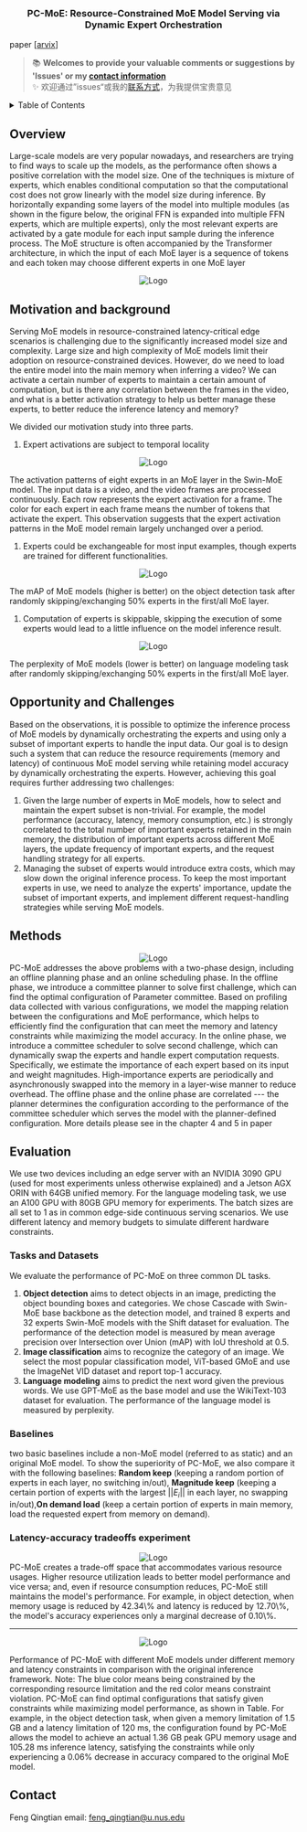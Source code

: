 
<!-- PROJECT LOGO -->
<br />
<div align="center">
<h3 align="center">PC-MoE: Resource-Constrained MoE Model Serving via Dynamic Expert Orchestration</h3>
  <p align="center">
  </p>
</div>

<!-- <video src="project_video.mp4" width="800px" height="600px" controls="controls"></video> -->
paper [[arvix](https://arxiv.org/abs/2308.15030)]
> 📚 **Welcomes to provide your valuable comments or suggestions by 'Issues' or my [contact information](#contact)**    
> ✨ 欢迎通过”issues“或我的[联系方式](#contact)，为我提供宝贵意见   

<!-- TABLE OF CONTENTS -->
<details>
  <summary>Table of Contents</summary>
  <ol>
    <li>
      <a href="#overview">Overview</a>
    </li>
    <li>
      <a href="#motivation-and-background">Motivation and background</a>
    </li>
    <li><a href="#opportunity-and-challenges">Opportunity and Challenges</a>
    <li><a href="#methods">Methods</a>
    <li><a href="#evaluation">Evaluation</a>
    <ul>
        <li><a href="#tasks-and-datasets">Tasks and Datasets</a></li>
        <li><a href="#baselines">Baselines</a></li>
        <li><a href="#latency-accuracy-tradeoffs-experiment">Latency-accuracy tradeoffs experiment</a></li>
      </ul>
    </li>
    <li><a href="#contact">Contact</a></li>
  </ol>
</details>

## Overview
Large-scale models are very popular nowadays, and researchers are trying to find ways to scale up the models, as the performance often shows a positive correlation with the model size. One of the techniques is mixture of experts, which enables conditional computation so that the computational cost does not grow linearly with the model size during inference. By horizontally expanding some layers of the model into multiple modules (as shown in the figure below, the original FFN is expanded into multiple FFN experts, which are multiple experts), only the most relevant experts are activated by a gate module for each input sample during the inference process.
The MoE structure is often accompanied by the Transformer architecture, in which the input of each MoE layer is a sequence of tokens and each token may choose different experts in one MoE layer
<div align="center">
<img src="image/PC-MOE_readme/1692863659911.png" alt="Logo">
</div>


## Motivation and background
Serving MoE models in resource-constrained latency-critical edge scenarios is challenging due to the significantly increased model size and complexity.
Large size and high complexity of MoE models limit their adoption on resource-constrained devices. However, do we need to load the entire model into the main memory when inferring a video? We can activate a certain number of experts to maintain a certain amount of computation, but is there any correlation between the frames in the video, and what is a better activation strategy to help us better manage these experts, to better reduce the inference latency and memory?

We divided our motivation study into three parts.
1. Expert activations are subject to temporal locality
<div align="center">
<img src="image/PC-MOE_readme/1692864129239.png" alt="Logo">
</div>

The activation patterns of eight experts in an MoE layer in the Swin-MoE model. The input data is a video, and the video frames are processed continuously. Each row represents the expert activation for a frame. The color for each expert in each frame means the number of tokens that activate the expert.
This observation suggests that the expert activation patterns in the MoE model remain largely unchanged over a period.

1. Experts could be exchangeable for most input examples, though experts are trained for different functionalities.

<div align="center">
<img src="image/PC-MOE_readme/1692864836096.png" alt="Logo">
</div>

The mAP of MoE models (higher is better) on the object detection task after randomly skipping/exchanging 50% experts in the first/all MoE layer.

1. Computation of experts is skippable, skipping the execution of some experts would lead to a little influence on the model inference result.
<div align="center">
<img src="image/PC-MOE_readme/1692864854950.png" alt="Logo">
</div>

The perplexity of MoE models (lower is better) on language modeling task after randomly skipping/exchanging 50% experts in the first/all MoE layer.

## Opportunity and Challenges
Based on the observations, it is possible to optimize the inference process of MoE models by dynamically orchestrating the experts and using only a subset of important experts to handle the input data.
Our goal is to design such a system that can reduce the resource requirements (memory and latency) of continuous MoE model serving while retaining model accuracy by dynamically orchestrating the experts.
However, achieving this goal requires further addressing two challenges:
1. Given the large number of experts in MoE models, how to select and maintain the expert subset is non-trivial. For example, the model performance (accuracy, latency, memory consumption, etc.) is strongly correlated to the total number of important experts retained in the main memory, the distribution of important experts across different MoE layers, the update frequency of important experts, and the request handling strategy for all experts.
2. Managing the subset of experts would introduce extra costs, which may slow down the original inference process.
To keep the most important experts in use, we need to analyze the experts' importance, update the subset of important experts, and implement different request-handling strategies while serving MoE models.

## Methods
<div align="center">
<img src="image/PC-MOE_readme/1692868081700.png" alt="Logo">
</div>
PC-MoE addresses the above problems with a two-phase design, including an offline planning phase and an online scheduling phase.
In the offline phase, we introduce a committee planner to solve first challenge, which can find the optimal configuration of Parameter committee. Based on profiling data collected with various configurations, we model the mapping relation between the configurations and MoE performance, which helps to efficiently find the configuration that can meet the memory and latency constraints while maximizing the model accuracy.
In the online phase, we introduce a committee scheduler to solve second challenge, which can dynamically swap the experts and handle expert computation requests. Specifically, we estimate the importance of each expert based on its input and weight magnitudes. High-importance experts are periodically and asynchronously swapped into the memory in a layer-wise manner to reduce overhead.
The offline phase and the online phase are correlated --- the planner determines the configuration according to the performance of the committee scheduler which serves the model with the planner-defined configuration.
More details please see in the chapter 4 and 5 in paper

## Evaluation
We use two devices including an edge server with an NVIDIA 3090 GPU (used for most experiments unless otherwise explained) and a Jetson AGX ORIN with 64GB unified memory.
For the language modeling task, we use an A100 GPU with 80GB GPU memory for experiments.
The batch sizes are all set to 1 as in common edge-side continuous serving scenarios.
We use different latency and memory budgets to simulate different hardware constraints.

### Tasks and Datasets
We evaluate the performance of PC-MoE on three common DL tasks.
1. __Object detection__ aims to detect objects in an image, predicting the object bounding boxes and categories. We chose Cascade with Swin-MoE base backbone as the detection model, and trained 8 experts and 32 experts Swin-MoE models with the Shift dataset for evaluation. The performance of the detection model is measured by mean average precision over Intersection over Union (mAP) with IoU threshold at 0.5.
2. __Image classification__ aims to recognize the category of an image. We select the most popular classification model, ViT-based GMoE and use the ImageNet VID dataset and report top-1 accuracy.
3. __Language modeling__ aims to predict the next word given the previous words. We use GPT-MoE as the base model and use the WikiText-103 dataset for evaluation. The performance of the language model is measured by perplexity.

### Baselines
two basic baselines include a non-MoE model (referred to as static) and an original MoE model.
To show the superiority of PC-MoE, we also compare it with the following baselines:
__Random keep__ (keeping a random portion of experts in each layer, no switching in/out), __Magnitude keep__ (keeping a certain portion of experts with the largest $||E_i||$ in each layer, no swapping in/out),__On demand load__ (keep a certain portion of experts in main memory, load the requested expert from memory on demand).

### Latency-accuracy tradeoffs experiment
<div align="center">
<img src="image/PC-MOE_readme/1693043912327.png" alt="Logo">
</div>
PC-MoE creates a trade-off space that accommodates various resource usages. Higher resource utilization leads to better model performance and vice versa; and, even if resource consumption reduces, PC-MoE still maintains the model's performance. 
For example, in object detection, when memory usage is reduced by 42.34\% and latency is reduced by 12.70\%, the model's accuracy experiences only a marginal decrease of 0.10\%.

---

<div align="center">
<img src="image/PC-MOE_readme/1693045029398.png" alt="Logo">
</div>

Performance of PC-MoE with different MoE models under different memory and latency constraints in comparison with the original inference framework. Note: The blue color means being constrained by the corresponding resource limitation and the red color means constraint violation.
PC-MoE can find optimal configurations that satisfy given constraints while maximizing model performance, as shown in Table. For example, in the object detection task, when given a memory limitation of 1.5 GB and a latency limitation of 120 ms, the configuration found by PC-MoE allows the model to achieve an actual 1.36 GB peak GPU memory usage and 105.28 ms inference latency, satisfying the constraints while only experiencing a 0.06\% decrease in accuracy compared to the original MoE model.

## Contact
Feng Qingtian 
email: feng_qingtian@u.nus.edu

